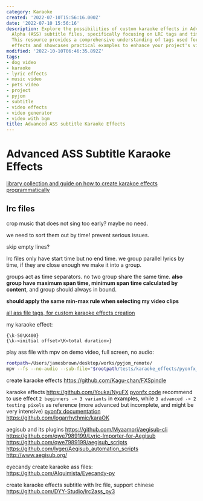 ```yaml
---
category: Karaoke
created: '2022-07-10T15:56:16.000Z'
date: '2022-07-10 15:56:16'
description: Explore the possibilities of custom karaoke effects in Advanced Substation
  Alpha (ASS) subtitle files, specifically focusing on LRC tags and time-based grouping.
  This resource provides a comprehensive understanding of tags used for creating various
  effects and showcases practical examples to enhance your project's visual appeal.
modified: '2022-10-10T06:46:35.892Z'
tags:
- dog video
- karaoke
- lyric effects
- music video
- pets video
- project
- pyjom
- subtitle
- video effects
- video generator
- video with bgm
title: Advanced ASS subtitle Karaoke Effects
---
```


# Advanced ASS Subtitle Karaoke Effects

[library collection and guide on how to create karakoe effects programmatically](https://github.com/arch1t3cht/Aegisub-Scripts/blob/c3cb38ccdea000c708c3abbd2912da2134e61e23/doc/templaters.md)

## lrc files

crop music that does not sing too early? maybe no need.

we need to sort them out by time! prevent serious issues.

skip empty lines?

lrc files only have start time but no end time.
we group parallel lyrics by time, if they are close enough we make it into a group.

groups act as time separators. no two group share the same time. **also group have maximum span time, minimum span time calculated by content**, and group should always in bound.

**should apply the same min-max rule when selecting my video clips**

[all ass file tags, for custom karaoke effects creation](https://web.archive.org/web/20200722050630/http://docs.aegisub.org/3.2/ASS_Tags/)

my karaoke effect:
```
{\k-50\K400}
{\k-<initial offset>\K<total duration>}
```

play ass file with mpv on demo video, full screen, no audio:
```bash
rootpath=/Users/jamesbrown/desktop/works/pyjom_remote/
mpv --fs --no-audio --sub-file="$rootpath/tests/karaoke_effects/pyonfx_test/examples/2 - Beginner/Output.ass" "$rootpath/samples/video/karaoke_effects_source.mp4"
```

create karaoke effects
https://github.com/Kagu-chan/FXSpindle

karaoke effects
https://github.com/Youka/NyuFX
[pyonfx code](https://github.com/CoffeeStraw/PyonFX)
recommend to use effect `2 beginners -> 3 variants` in examples, while `3 advanced -> 2 testing pixels` as reference (more advanced but incomplete, and might be very intensive)
[pyonfx documentation](https://pyonfx.readthedocs.io/en/latest/quick%20start.html#starting-out)
https://github.com/logarrhythmic/karaOK

aegisub and its plugins
https://github.com/Myaamori/aegisub-cli
https://github.com/qwe7989199/Lyric-Importer-for-Aegisub
https://github.com/qwe7989199/aegisub_scripts
https://github.com/lyger/Aegisub_automation_scripts
http://www.aegisub.org/

eyecandy create karaoke ass files:
https://github.com/Alquimista/Eyecandy-py

create karaoke effects subtitle with lrc file, support chinese
https://github.com/DYY-Studio/lrc2ass_py3
